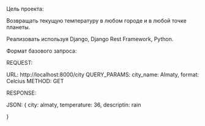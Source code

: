 Цель проекта:

Возвращать текущую температуру в любом городе и в любой точке планеты.

Реализовать используя Django, Django Rest Framework, Python.

Формат базового запроса:


REQUEST:

URL: http://localhost:8000/city
QUERY_PARAMS: city_name: Almaty, format: Celcius
METHOD: GET


RESPONSE:

JSON: {
    city: almaty, 
    temperature: 36, 
    descriptin: rain

}

